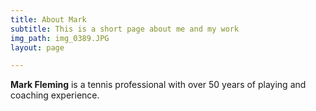 ```yaml
---
title: About Mark
subtitle: This is a short page about me and my work
img_path: img_0389.JPG
layout: page

---
```

**Mark Fleming** is a tennis professional with over 50 years of playing and coaching experience. 